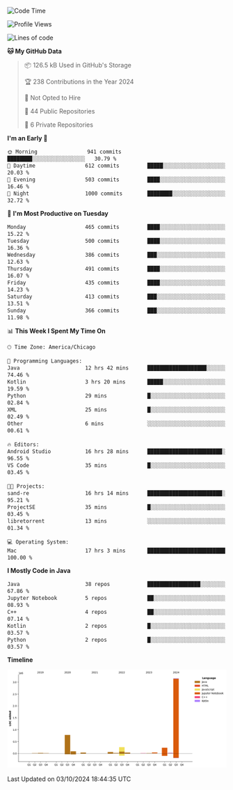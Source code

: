 <!--START_SECTION:waka-->
![Code Time](http://img.shields.io/badge/Code%20Time-657%20hrs%209%20mins-blue)

![Profile Views](http://img.shields.io/badge/Profile%20Views-0-blue)

![Lines of code](https://img.shields.io/badge/From%20Hello%20World%20I%27ve%20Written-4.8%20million%20lines%20of%20code-blue)

**🐱 My GitHub Data** 

> 📦 126.5 kB Used in GitHub's Storage 
 > 
> 🏆 238 Contributions in the Year 2024
 > 
> 🚫 Not Opted to Hire
 > 
> 📜 44 Public Repositories 
 > 
> 🔑 6 Private Repositories 
 > 
**I'm an Early 🐤** 

```text
🌞 Morning                941 commits         ████████░░░░░░░░░░░░░░░░░   30.79 % 
🌆 Daytime                612 commits         █████░░░░░░░░░░░░░░░░░░░░   20.03 % 
🌃 Evening                503 commits         ████░░░░░░░░░░░░░░░░░░░░░   16.46 % 
🌙 Night                  1000 commits        ████████░░░░░░░░░░░░░░░░░   32.72 % 
```
📅 **I'm Most Productive on Tuesday** 

```text
Monday                   465 commits         ████░░░░░░░░░░░░░░░░░░░░░   15.22 % 
Tuesday                  500 commits         ████░░░░░░░░░░░░░░░░░░░░░   16.36 % 
Wednesday                386 commits         ███░░░░░░░░░░░░░░░░░░░░░░   12.63 % 
Thursday                 491 commits         ████░░░░░░░░░░░░░░░░░░░░░   16.07 % 
Friday                   435 commits         ████░░░░░░░░░░░░░░░░░░░░░   14.23 % 
Saturday                 413 commits         ███░░░░░░░░░░░░░░░░░░░░░░   13.51 % 
Sunday                   366 commits         ███░░░░░░░░░░░░░░░░░░░░░░   11.98 % 
```


📊 **This Week I Spent My Time On** 

```text
🕑︎ Time Zone: America/Chicago

💬 Programming Languages: 
Java                     12 hrs 42 mins      ███████████████████░░░░░░   74.46 % 
Kotlin                   3 hrs 20 mins       █████░░░░░░░░░░░░░░░░░░░░   19.59 % 
Python                   29 mins             █░░░░░░░░░░░░░░░░░░░░░░░░   02.84 % 
XML                      25 mins             █░░░░░░░░░░░░░░░░░░░░░░░░   02.49 % 
Other                    6 mins              ░░░░░░░░░░░░░░░░░░░░░░░░░   00.61 % 

🔥 Editors: 
Android Studio           16 hrs 28 mins      ████████████████████████░   96.55 % 
VS Code                  35 mins             █░░░░░░░░░░░░░░░░░░░░░░░░   03.45 % 

🐱‍💻 Projects: 
sand-re                  16 hrs 14 mins      ████████████████████████░   95.21 % 
ProjectSE                35 mins             █░░░░░░░░░░░░░░░░░░░░░░░░   03.45 % 
libretorrent             13 mins             ░░░░░░░░░░░░░░░░░░░░░░░░░   01.34 % 

💻 Operating System: 
Mac                      17 hrs 3 mins       █████████████████████████   100.00 % 
```

**I Mostly Code in Java** 

```text
Java                     38 repos            █████████████████░░░░░░░░   67.86 % 
Jupyter Notebook         5 repos             ██░░░░░░░░░░░░░░░░░░░░░░░   08.93 % 
C++                      4 repos             ██░░░░░░░░░░░░░░░░░░░░░░░   07.14 % 
Kotlin                   2 repos             █░░░░░░░░░░░░░░░░░░░░░░░░   03.57 % 
Python                   2 repos             █░░░░░░░░░░░░░░░░░░░░░░░░   03.57 % 
```



**Timeline**

![Lines of Code chart](https://raw.githubusercontent.com/phanijsp/phanijsp/main/assets/bar_graph.png)


 Last Updated on 03/10/2024 18:44:35 UTC
<!--END_SECTION:waka-->
